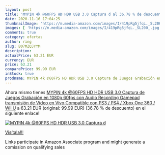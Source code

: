 ```yaml
---
layout: post
title: 'MYPIN 4k @60FPS HD HDR USB 3.0 Captura d al 36.78 % de descuento'
date: 2020-11-16 17:04:25
thumbnailImage: 'https://m.media-amazon.com/images/I/419pRg5jfqL._SL200_.jpg'
images: [ 'https://m.media-amazon.com/images/I/419pRg5jfqL._SL200_.jpg' ]
comments: true
category: ofertas
author: ring
slug: B07MZQJYYM
description:
actualPrice: 63.21 EUR
currency: EUR
price: 63.21
comparePrice: 99.99 EUR
inStock: true
prodname: MYPIN 4k @60FPS HD HDR USB 3.0 Captura de Juegos Grabación en 1080p 60fps con Audio Recording Gamepad  transmisión de Video en Vivo Compatible con PS3 / PS4 / Xbox One 360 / Wii U
---
```


Ahora mismo tienes [MYPIN 4k @60FPS HD HDR USB 3.0 Captura de Juegos Grabación en 1080p 60fps con Audio Recording Gamepad  transmisión de Video en Vivo Compatible con PS3 / PS4 / Xbox One 360 / Wii U](https://www.amazon.es/dp/B07MZQJYYM/?tag=tolees-21) a 63.21 EUR (original: 99.99 EUR) (36.78 %  de descuento) en el siguiente enlace!

[![MYPIN 4k @60FPS HD HDR USB 3.0 Captura d](https://m.media-amazon.com/images/I/419pRg5jfqL._SL200_.jpg)](https://www.amazon.es/dp/B07MZQJYYM/?tag=tolees-21)

[Visítala!!!](https://www.amazon.es/dp/B07MZQJYYM/?tag=tolees-21)

Links participate in Amazon Associate program and might generate a comission on qualifying sales
